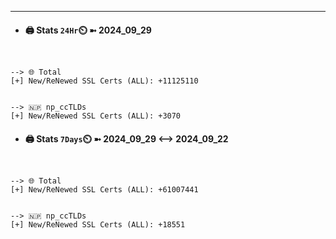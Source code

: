 

---
- #### 🖨️ **Stats** `24Hr`⏲️ ➼ 2024_09_29
```console


--> 🌐 Total
[+] New/ReNewed SSL Certs (ALL): +11125110


--> 🇳🇵 np_ccTLDs
[+] New/ReNewed SSL Certs (ALL): +3070

```

- #### 🖨️ **Stats** `7Days`⏲️ ➼ 2024_09_29 <--> 2024_09_22
```console


--> 🌐 Total
[+] New/ReNewed SSL Certs (ALL): +61007441


--> 🇳🇵 np_ccTLDs
[+] New/ReNewed SSL Certs (ALL): +18551

```

